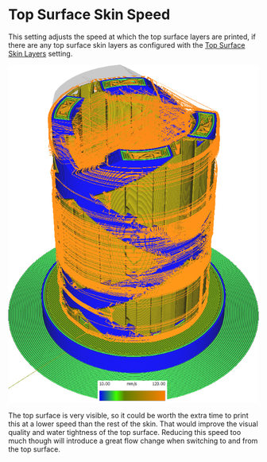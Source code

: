 Top Surface Skin Speed
====
This setting adjusts the speed at which the top surface layers are printed, if there are any top surface skin layers as configured with the [Top Surface Skin Layers](roofing_layer_count.md) setting.

![Various structures printed at different speeds](images/speed_difference.png)

The top surface is very visible, so it could be worth the extra time to print this at a lower speed than the rest of the skin. That would improve the visual quality and water tightness of the top surface. Reducing this speed too much though will introduce a great flow change when switching to and from the top surface.